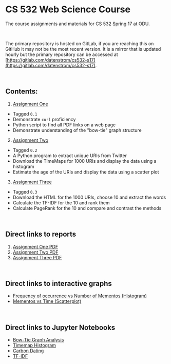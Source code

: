 # CS 532 Web Science Course

The course assignments and materials for CS 532 Spring 17 at ODU.

&nbsp;

The primary repository is hosted on GitLab, if you are reaching this
on GitHub it may not be the most recent version. It is a mirror that
is updated hourly but the primary repository can be accessed at
[https://gitlab.com/datenstrom/cs532-s17](https://gitlab.com/datenstrom/cs532-s17).

&nbsp;
## Contents:

1.   [Assignment One](https://gitlab.com/datenstrom/cs532-s17/tree/master/assignments/assignment_one)

*   Tagged `0.1`
*   Demonstrate `curl` proficiency
*   Python script to find all PDF links on a web page
*   Demonstrate understanding of the "bow-tie" graph structure

2.   [Assignment Two](https://gitlab.com/datenstrom/cs532-s17/tree/master/assignments/assignment_two)

*   Tagged `0.2`
*   A Python program to extract unique URIs from Twitter
*   Download the TimeMaps for 1000 URIs and display the data using a histogram
*   Estimate the age of the URIs and display the data using a scatter plot

3.   [Assignment Three](https://gitlab.com/datenstrom/cs532-s17/tree/master/assignments/assignment_three)

*   Tagged `0.3`
*   Download the HTML for the 1000 URIs, choose 10 and extract the words
*   Calculate the TF-IDF for the 10 and rank them
*   Calculate PageRank for the 10 and compare and contrast the methods

&nbsp;
## Direct links to reports

1.   [Assignment One PDF](http://datenstrom.gitlab.io/cs532-s17/pdfs/assignment_one.pdf)
2.   [Assignment Two PDF](http://datenstrom.gitlab.io/cs532-s17/pdfs/assignment_two.pdf)
3.   [Assignment Three PDF](http://datenstrom.gitlab.io/cs532-s17/pdfs/assignment_three.pdf)

&nbsp;
## Direct links to interactive graphs

*   [Frequency of occurrence vs Number of Mementos (Histogram)](http://datenstrom.gitlab.io/cs532-s17/notebooks/histogram.html)
*   [Mementos vs Time (Scatterplot)](http://datenstrom.gitlab.io/cs532-s17/notebooks/scatter.html)

&nbsp;
## Direct links to Jupyter Notebooks

*   [Bow-Tie Graph Analysis](http://datenstrom.gitlab.io/cs532-s17/notebooks/graph_structure.html)
*   [Timemap Histogram](http://datenstrom.gitlab.io/cs532-s17/notebooks/timemap_histogram.html)
*   [Carbon Dating](http://datenstrom.gitlab.io/cs532-s17/notebooks/carbon_date.html)
*   [TF-IDF](http://datenstrom.gitlab.io/cs532-s17/notebooks/TFIDF.html)
